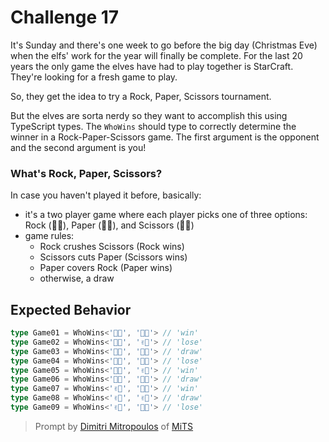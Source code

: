 # Challenge 17

It's Sunday and there's one week to go before the big day (Christmas Eve) when the elfs' work for the year will finally be complete. For the last 20 years the only game the elves have had to play together is StarCraft. They're looking for a fresh game to play.

So, they get the idea to try a Rock, Paper, Scissors tournament.

But the elves are sorta nerdy so they want to accomplish this using TypeScript types. The `WhoWins` should type to correctly determine the winner in a Rock-Paper-Scissors game. The first argument is the opponent and the second argument is you!

### What's Rock, Paper, Scissors?

In case you haven't played it before, basically:

- it's a two player game where each player picks one of three options: Rock (👊🏻), Paper (🖐🏾), and Scissors (✌🏽)
- game rules:
  - Rock crushes Scissors (Rock wins)
  - Scissors cuts Paper (Scissors wins)
  - Paper covers Rock (Paper wins)
  - otherwise, a draw

## Expected Behavior

```ts
type Game01 = WhoWins<'👊🏻', '🖐🏾'> // 'win'
type Game02 = WhoWins<'👊🏻', '✌🏽'> // 'lose'
type Game03 = WhoWins<'👊🏻', '👊🏻'> // 'draw'
type Game04 = WhoWins<'🖐🏾', '👊🏻'> // 'lose'
type Game05 = WhoWins<'🖐🏾', '✌🏽'> // 'win'
type Game06 = WhoWins<'🖐🏾', '🖐🏾'> // 'draw'
type Game07 = WhoWins<'✌🏽', '👊🏻'> // 'win'
type Game08 = WhoWins<'✌🏽', '✌🏽'> // 'draw'
type Game09 = WhoWins<'✌🏽', '🖐🏾'> // 'lose'
```

> Prompt by [Dimitri Mitropoulos](https://github.com/dimitropoulos) of [MiTS](https://www.youtube.com/@MichiganTypeScript)
